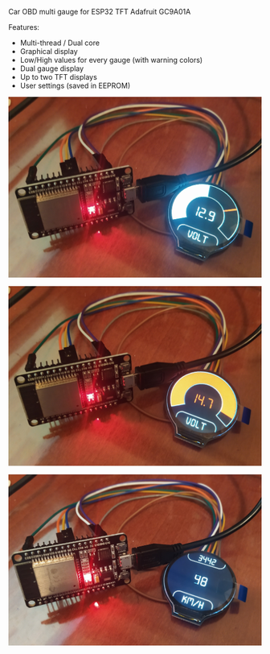 Car OBD multi gauge for ESP32
TFT Adafruit GC9A01A

Features:
* Multi-thread / Dual core
* Graphical display
* Low/High values for every gauge (with warning colors)
* Dual gauge display
* Up to two TFT displays
* User settings (saved in EEPROM)

![alt text](https://github.com/themelisx/ESP32CarODB/blob/main/photos/IMG_20231229_184141.jpg?raw=true)

![alt text](https://github.com/themelisx/ESP32CarODB/blob/main/photos/IMG_20231229_184143.jpg?raw=true)

![alt text](https://github.com/themelisx/ESP32CarODB/blob/main/photos/IMG_20231229_184202.jpg?raw=true)

